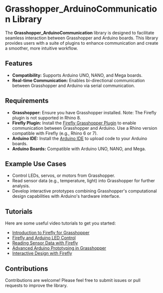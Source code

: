 # Grasshopper_ArduinoCommunication Library

The **Grasshopper_ArduinoCommunication** library is designed to facilitate seamless interaction between Grasshopper and Arduino boards. This library provides users with a suite of plugins to enhance communication and create a smoother, more intuitive workflow.

## Features
- **Compatibility:** Supports Arduino UNO, NANO, and Mega boards.
- **Real-time Communication:** Enables bi-directional communication between Grasshopper and Arduino via serial communication.

## Requirements
- **Grasshopper:** Ensure you have Grasshopper installed. Note: The Firefly plugin is not supported in Rhino 8.
- **Firefly Plugin:** Install the [Firefly Grasshopper Plugin](https://www.food4rhino.com/en/app/firefly) to enable communication between Grasshopper and Arduino. Use a Rhino version compatible with Firefly (e.g., Rhino 6 or 7).
- **Arduino IDE:** Install the [Arduino IDE](https://www.arduino.cc/en/software) to upload code to your Arduino boards.
- **Arduino Boards:** Compatible with Arduino UNO, NANO, and Mega.

## Example Use Cases
- Control LEDs, servos, or motors from Grasshopper.
- Read sensor data (e.g., temperature, light) into Grasshopper for further analysis.
- Develop interactive prototypes combining Grasshopper's computational design capabilities with Arduino's hardware interface.

## Tutorials
Here are some useful video tutorials to get you started:
- [Introduction to Firefly for Grasshopper](https://www.youtube.com/watch?v=a1fwyfkEHAg)
- [Firefly and Arduino LED Control](https://www.youtube.com/watch?v=TYRZSxwqlGg)
- [Reading Sensor Data with Firefly](https://www.youtube.com/watch?v=yyuM2p2UDsE)
- [Advanced Arduino Prototyping in Grasshopper](https://www.youtube.com/watch?v=RIMbaeGnDlI)
- [Interactive Design with Firefly](https://www.youtube.com/watch?v=4cGnw35fzzM)

## Contributions
Contributions are welcome! Please feel free to submit issues or pull requests to improve the library.



